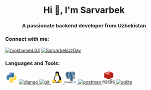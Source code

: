 <h1 align="center">Hi 👋, I'm Sarvarbek</h1>
<h3 align="center">A passionate backend developer from Uzbekistan</h3>


<h3 align="left">Connect with me:</h3>
<p align="left">
<a href="https://t.me/SarvarbekUzDev/" target="blank"><img align="center" src="https://www.svgrepo.com/show/271091/telegram.svg" alt="mokhamed.03" height="30" width="40" /></a>
<a href="https://github.com/SarvarbekUzDev" target="blank"><img align="center" src="https://upload.wikimedia.org/wikipedia/commons/9/91/Octicons-mark-github.svg" alt="SarvarbekUzDev" height="30" width="40" /></a>
</p>


<h3 align="left">Languages and Tools:</h3>  
<p align="left"> 
 <a href="https://www.python.org" target="_blank" rel="noreferrer"> <img src="https://raw.githubusercontent.com/devicons/devicon/master/icons/python/python-original.svg" alt="python" width="40" height="40"/></a>
 <a href="https://www.djangoproject.com/" target="_blank" rel="noreferrer"> <img src="https://cdn.worldvectorlogo.com/logos/django.svg" alt="django" width="40" height="40"/> </a> <a href="https://git-scm.com/" target="_blank" rel="noreferrer"> <img src="https://www.vectorlogo.zone/logos/git-scm/git-scm-icon.svg" alt="git" width="40" height="40"/> </a> <a href="https://www.linux.org/" target="_blank" rel="noreferrer"> <img src="https://raw.githubusercontent.com/devicons/devicon/master/icons/linux/linux-original.svg" alt="linux" width="40" height="40"/> </a> <a href="https://www.postgresql.org" target="_blank" rel="noreferrer"> <img src="https://raw.githubusercontent.com/devicons/devicon/master/icons/postgresql/postgresql-original-wordmark.svg" alt="postgresql" width="40" height="40"/> </a> <a href="https://postman.com" target="_blank" rel="noreferrer"> <img src="https://www.vectorlogo.zone/logos/getpostman/getpostman-icon.svg" alt="postman" width="40" height="40"/> </a> <a href="https://redis.io" target="_blank" rel="noreferrer"> <img src="https://raw.githubusercontent.com/devicons/devicon/master/icons/redis/redis-original-wordmark.svg" alt="redis" width="40" height="40"/> </a> <a href="https://www.sqlite.org/" target="_blank" rel="noreferrer"> <img src="https://www.vectorlogo.zone/logos/sqlite/sqlite-icon.svg" alt="sqlite" width="40" height="40"/> </a> </p>
